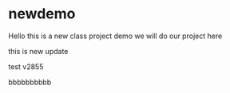 # newdemo
Hello this is a new class project demo
we will do our project here

this is new update

test v2855

bbbbbbbbbb
